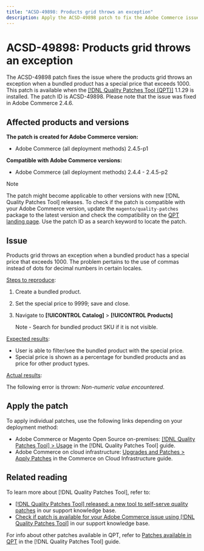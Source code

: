 ```yaml
---
title: "ACSD-49898: Products grid throws an exception"
description: Apply the ACSD-49898 patch to fix the Adobe Commerce issue where the products grid throws an exception when a bundled product has a special price that exceeds 1000.
---
```

# ACSD-49898: Products grid throws an exception

The ACSD-49898 patch fixes the issue where the products grid throws an exception when a bundled product has a special price that exceeds 1000. This patch is available when the [[!DNL Quality Patches Tool (QPT)]](/help/announcements/adobe-commerce-announcements/magento-quality-patches-released-new-tool-to-self-serve-quality-patches.md) 1.1.29 is installed. The patch ID is ACSD-49898. Please note that the issue was fixed in Adobe Commerce 2.4.6.

## Affected products and versions

**The patch is created for Adobe Commerce version:**

* Adobe Commerce (all deployment methods) 2.4.5-p1

**Compatible with Adobe Commerce versions:**

* Adobe Commerce (all deployment methods) 2.4.4 - 2.4.5-p2

>[!NOTE]
>
>The patch might become applicable to other versions with new [!DNL Quality Patches Tool] releases. To check if the patch is compatible with your Adobe Commerce version, update the `magento/quality-patches` package to the latest version and check the compatibility on the [QPT landing page](https://experienceleague.adobe.com/tools/commerce-quality-patches/index.html). Use the patch ID as a search keyword to locate the patch.

## Issue

Products grid throws an exception when a bundled product has a special price that exceeds 1000. The problem pertains to the use of commas instead of dots for decimal numbers in certain locales.

<u>Steps to reproduce</u>:

1. Create a bundled product.
1. Set the special price to 9999; save and close.
1. Navigate to **[!UICONTROL Catalog]** > **[!UICONTROL Products]** 
    
    Note - Search for bundled product SKU if it is not visible.

<u>Expected results</u>:

* User is able to filter/see the bundled product with the special price. 
* Special price is shown as a percentage for bundled products and as price for other product types.

<u>Actual results</u>:

The following error is thrown: *Non-numeric value encountered*.

## Apply the patch

To apply individual patches, use the following links depending on your deployment method:

* Adobe Commerce or Magento Open Source on-premises: [[!DNL Quality Patches Tool] > Usage](https://experienceleague.adobe.com/docs/commerce-operations/tools/quality-patches-tool/usage.html) in the [!DNL Quality Patches Tool] guide.
* Adobe Commerce on cloud infrastructure: [Upgrades and Patches > Apply Patches](https://experienceleague.adobe.com/docs/commerce-cloud-service/user-guide/develop/upgrade/apply-patches.html) in the Commerce on Cloud Infrastructure guide.

## Related reading

To learn more about [!DNL Quality Patches Tool], refer to:

* [[!DNL Quality Patches Tool] released: a new tool to self-serve quality patches](/help/announcements/adobe-commerce-announcements/magento-quality-patches-released-new-tool-to-self-serve-quality-patches.md) in our support knowledge base.
* [Check if patch is available for your Adobe Commerce issue using [!DNL Quality Patches Tool]](/help/support-tools/patches-available-in-qpt-tool/check-patch-for-magento-issue-with-magento-quality-patches.md) in our support knowledge base.

For info about other patches available in QPT, refer to [Patches available in QPT](https://experienceleague.adobe.com/tools/commerce-quality-patches/index.html) in the [!DNL Quality Patches Tool] guide.
